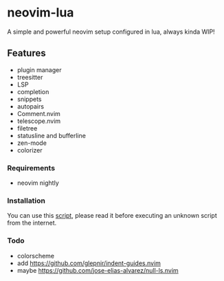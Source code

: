 # neovim-lua

A simple and powerful neovim setup configured in lua, always kinda WIP!

## Features

- plugin manager
- treesitter
- LSP
- completion
- snippets
- autopairs
- Comment.nvim
- telescope.nvim
- filetree
- statusline and bufferline
- zen-mode
- colorizer

### Requirements

- neovim nightly

### Installation

You can use this [script](https://github.com/jasper-schnabel/dotfiles/blob/main/.local/share/bin/installation/install-neovim), please read it before executing an unknown script from the internet.

### Todo

- colorscheme
- add https://github.com/glepnir/indent-guides.nvim
- maybe https://github.com/jose-elias-alvarez/null-ls.nvim
